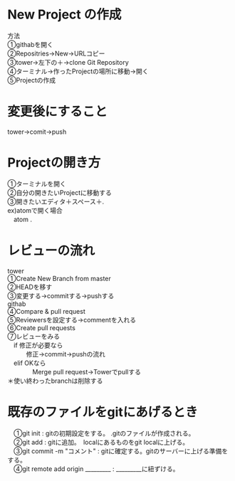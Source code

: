 # New Project の作成
方法  
①githabを開く  
②Repositries→New→URLコピー  
③tower→左下の＋→clone Git Repository  
④ターミナル→作ったProjectの場所に移動→開く  
⑤Projectの作成  

# 変更後にすること  
tower→comit→push  

# Projectの開き方  
①ターミナルを開く  
②自分の開きたいProjectに移動する  
③開きたいエディタ＋スペース＋.  
 ex)atomで開く場合  
 　atom .  

# レビューの流れ
tower  
①Create New Branch from master  
②HEADを移す  
③変更する→commitする→pushする  
githab  
④Compare & pull request  
⑤Reviewersを設定する→commentを入れる  
⑥Create pull requests  
⑦レビューをみる  
　if 修正が必要なら  
　　　修正→commit→pushの流れ  
　elif OKなら  
　　　　Merge pull request→Towerでpullする  
＊使い終わったbranchは削除する   

# 既存のファイルをgitにあげるとき  
　①git init : gitの初期設定をする。 .gitのファイルが作成される。  
　②git add : gitに追加。　localにあるものをgit localに上げる。  
　③git commit -m "コメント" : gitに確定する。gitのサーバーに上げる準備をする。  
　④git remote add origin _________ : _________に紐ずける。  
